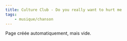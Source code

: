 ```yaml
---
title: Culture Club - Do you really want to hurt me
tags:
    - musique/chanson
---
```


Page créée automatiquement, mais vide.
